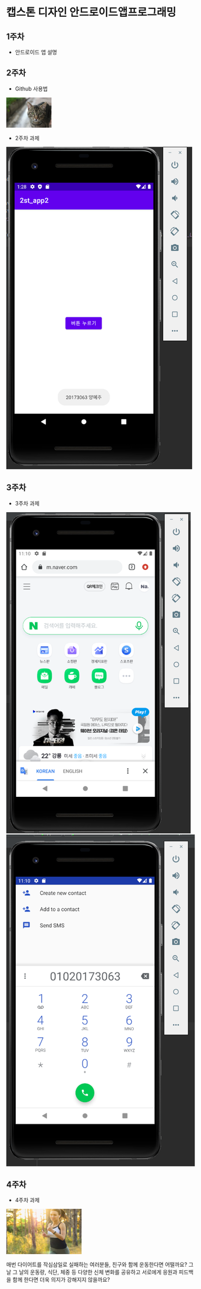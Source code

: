 # 캡스톤 디자인 안드로이드앱프로그래밍

## 1주차
  - 안드로이드 앱 설명

## 2주차
  - Github 사용법

<img width="120" height="80" src="./png/cat.jpg"></img>

  - 2주차 과제

<img width="" height="" src="./png/2ndstudy.png"></img>

## 3주차
  - 3주차 과제
  
<img width="" height="" src="./png/naver.png"></img>
<img width="" height="" src="./png/call.png"></img>

## 4주차
  - 4주차 과제
 
 <img width="200" height="120" src="./png/running.jpg"></img>
 
 매번 다이어트를 작심삼일로 실패하는 여러분들, 친구와 함께 운동한다면 어떨까요?
 그 날 그 날의 운동량, 식단, 체중 등 다양한 신체 변화를 공유하고
 서로에게 응원과 피드백을 함께 한다면 더욱 의지가 강해지지 않을까요?
